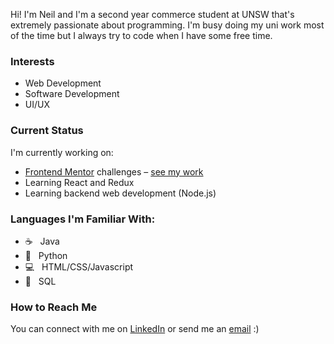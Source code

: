 Hi! I'm Neil and I'm a second year commerce student at UNSW that's extremely passionate about programming. I'm busy doing my uni work most of the time but I always try to code when I have some free time.

### Interests
- Web Development
- Software Development
- UI/UX

### Current Status
I'm currently working on:
- [Frontend Mentor](https://www.frontendmentor.io/home) challenges – [see my work](https://github.com/nkhatri7/Frontend-Mentor-Challenges)
- Learning React and Redux
- Learning backend web development (Node.js)

### Languages I'm Familiar With:
- ☕️ &nbsp; Java
- 🐍 &nbsp; Python
- 💻 &nbsp; HTML/CSS/Javascript
- 🔏 &nbsp; SQL

### How to Reach Me
You can connect with me on [LinkedIn](https://www.linkedin.com/in/neilkhatri/) or send me an [email](mailto:neil.khatri@gmail.com) :)

